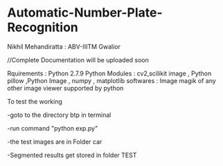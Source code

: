 # Automatic-Number-Plate-Recognition
Nikhil Mehandiratta : ABV-IIITM Gwalior 

//Complete Documentation will be uploaded soon

Rquirements : Python 2.7.9 
              Python Modules : cv2,scilikit image , Python pillow ,Python Image , numpy , matplotlib 
              softwares : Image magik of any other image viewer supported by python
              
To test the working  

-goto to the directory btp in terminal 

-run command "python exp.py"

-the test images are in Folder car

-Segmented results get stored in folder TEST
